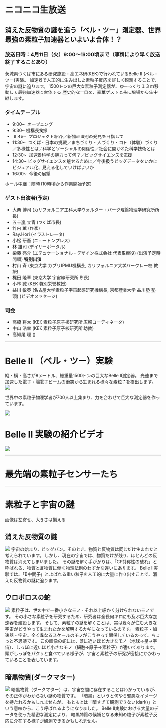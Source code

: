 # ニコニコ生放送
## 消えた反物質の謎を追う「ベル・ツー」測定器、世界最強の素粒子加速器といよいよ合体！？
### 放送日時：4月11日（火）9:00～16:00頃まで（事情により早く放送終了することあり）　
茨城県つくば市にある研究施設・高エネ研(KEK)で行われているBelle II (ベル・ツー)実験。
加速器で人工的に生み出した素粒子反応を詳しく観測することで、宇宙の謎に迫ります。
1500トンの巨大な素粒子測定器が、ゆーっくり１３ｍ移動して最強加速器と合体する
歴史的な一日を、豪華ゲストと共に現場から生中継します。

### タイムテーブル
-  9:00~  オープニング
-  9:30~  機構長挨拶
-  9:45~  プロジェクト紹介／新物理法則の発見を目指して
- 11:30~  つくば・日本の挑戦／まちづくり・人づくり・コト（体験）づくり／多様性とは／科学とソーシャルの関係性／社会に開かれた科学技術とは
- 12:30~  加速器科学の魅力って何？／ビッグサイエンスを応援
- 14:30~  ビッグサイエンスを魅せるために／今後扱うビッグデータをいかにビジュアル化、見える化していけばよいか
- 16:00~  今後の展望

ホール中継：随時 (10時頃から作業開始予定)

### ゲスト出演者(予定)
- 大栗 博司 (カリフォルニア工科大学ウォルター・バーク理論物理学研究所所長)
- 五十嵐 立青 (つくば市長)
- 竹内 薫 (作家)
- Ray.Hori (イラストレータ)
- 小松 研吾 (ニュートンプレス)
- 林 雄司 (デイリーポータル)
- 柴藤 亮介 (エデュケーショナル・デザイン株式会社 代表取締役)
(出演予定時間順)
**特別出演**
- 村山 斉 (東京大学 カブリIPMU機構長, カリフォルニア大学バークレー校 教授)
- 梶田 隆章 (東京大学 宇宙線研究所 所長)
- 小林 誠 (KEK 特別栄誉教授)
- 益川 敏英 (名古屋大学素粒子宇宙起源研究機構長, 京都産業大学 益川塾 塾頭)
(ビデオメッセージ)

### 司会
- 高橋 将太 (KEK 素粒子原子核研究所 広報コーディネータ)
- 中山 浩幸 (KEK 素粒子原子核研究所 助教)
- 高知尾 理 ()

---
# Belle II （ベル・ツー）実験
縦・横・高さが8メートル、総重量1500トンの巨大なBelle II測定器。
光速まで加速した電子・陽電子ビームの衝突から生まれる様々な素粒子を検出します。
![](http://test.belle2.jp/wp-content/uploads/2016/06/detector_vertical_v2.png)

世界中の素粒子物理学者が700人以上集まり、力を合わせて巨大な測定器を作っています。
<!--![](https://pbs.twimg.com/media/C6dQRTcU0AAescd.jpg)-->
![](http://belle2pb.kek.jp/common/images/b2gm10b.jpg)


# Belle II 実験の紹介ビデオ
[![](http://img.youtube.com/vi/7b4m5V1TWCk/0.jpg)](https://www.youtube.com/watch?v=7b4m5V1TWCk&list=PLAb15H07mjviee1Z8Aj8a7k7_Ixmk7Rxe)

---
# 最先端の素粒子センサーたち



--- 
# 素粒子と宇宙の謎
画像は左寄せ、大きさは揃える

## 消えた反物質の謎
<!--権利処理-->
![](https://svs.gsfc.nasa.gov/vis/a010000/a010100/a010128/Arrow_JPG.jpg) 
宇宙の始まり、ビッグバン。そのとき、物質と反物質は同じだけ生まれたと考えられています。
しかし、現在の宇宙では、物質だけが残り、ほとんどの反物質は消えてしまいました。
その謎を解く手がかりは、「CP対称性の破れ」と呼ばれる、物質と反物質に働く物理法則のわずかな違いにあります。
Belle II実験では、「B中間子」とよばれる重い粒子を人工的に大量に作り出すことで、消えた反物質の謎に迫ります。

## ウロボロスの蛇
![](https://www2.kek.jp/ja/newskek/2006/novdec/photo/Satointerview6s.gif) 
素粒子は、世の中で一番小さなモノ・それ以上細かく分けられないモノです。
その小さな素粒子を研究するため、研究者は全長何キロにも及ぶ巨大な加速器を建設します。
そして、素粒子の謎を解くことは、実は我々が住む大きな宇宙がどうやって生まれたかを解明するカギになっているのです。
素粒子・加速器・宇宙。全く異なるスケールのモノがこうやって関係しているのって、ちょっと不思議です。
この画像の蛇には、頭に近いほど大きなモノ（地球→星→宇宙）、しっぽに近いほど小さなモノ（細胞→原子→素粒子）が書いてあります。
頭がしっぽをパクッと食べている様子が、宇宙と素粒子の研究が密接にかかわっていることを表しています。

## 暗黒物質(ダークマター)
<!--権利処理-->
![](https://www.nasa.gov/sites/default/files/thumbnails/image/15861603283_3579db3fc6_o.jpg) 
暗黒物質（ダークマター）は、宇宙空間に存在することはわかっているが、その正体がわからない謎の物質です。
「暗黒」というと何やら邪悪なイメージを持たれるかもしれませんが、
もともとは「暗すぎて観測できない(dark)」という意味から、こう呼ばれるようになりました。
Belle II実験における大量のデータを使った精密な測定により、
暗黒物質の候補となる未知の粒子が素粒子反応に介在する様子が観測できるかもしれません。


